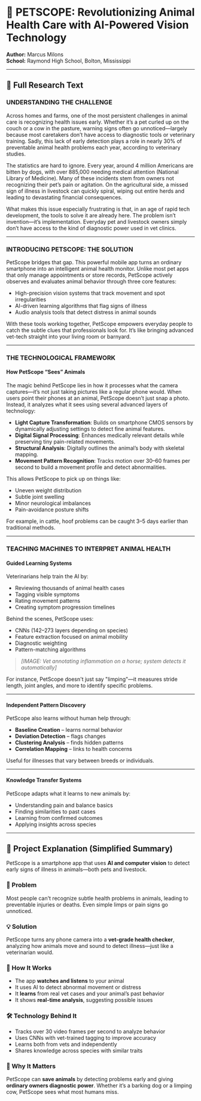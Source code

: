 # 🐾 PETSCOPE: Revolutionizing Animal Health Care with AI-Powered Vision Technology

**Author:** Marcus Milons  
**School:** Raymond High School, Bolton, Mississippi

---

## 📄 Full Research Text

### UNDERSTANDING THE CHALLENGE

Across homes and farms, one of the most persistent challenges in animal care is recognizing health issues early. Whether it’s a pet curled up on the couch or a cow in the pasture, warning signs often go unnoticed—largely because most caretakers don’t have access to diagnostic tools or veterinary training. Sadly, this lack of early detection plays a role in nearly 30% of preventable animal health problems each year, according to veterinary studies.

The statistics are hard to ignore. Every year, around 4 million Americans are bitten by dogs, with over 885,000 needing medical attention (National Library of Medicine). Many of these incidents stem from owners not recognizing their pet’s pain or agitation. On the agricultural side, a missed sign of illness in livestock can quickly spiral, wiping out entire herds and leading to devastating financial consequences.

What makes this issue especially frustrating is that, in an age of rapid tech development, the tools to solve it are already here. The problem isn’t invention—it’s implementation. Everyday pet and livestock owners simply don’t have access to the kind of diagnostic power used in vet clinics.

---

### INTRODUCING PETSCOPE: THE SOLUTION

PetScope bridges that gap. This powerful mobile app turns an ordinary smartphone into an intelligent animal health monitor. Unlike most pet apps that only manage appointments or store records, PetScope actively observes and evaluates animal behavior through three core features:

- High-precision vision systems that track movement and spot irregularities  
- AI-driven learning algorithms that flag signs of illness  
- Audio analysis tools that detect distress in animal sounds  

With these tools working together, PetScope empowers everyday people to catch the subtle clues that professionals look for. It’s like bringing advanced vet-tech straight into your living room or barnyard.

---

### THE TECHNOLOGICAL FRAMEWORK

#### How PetScope “Sees” Animals

The magic behind PetScope lies in how it processes what the camera captures—it’s not just taking pictures like a regular phone would. When users point their phones at an animal, PetScope doesn’t just snap a photo. Instead, it analyzes what it sees using several advanced layers of technology:

- **Light Capture Transformation**: Builds on smartphone CMOS sensors by dynamically adjusting settings to detect fine animal features.
- **Digital Signal Processing**: Enhances medically relevant details while preserving tiny pain-related movements.
- **Structural Analysis**: Digitally outlines the animal’s body with skeletal mapping.
- **Movement Pattern Recognition**: Tracks motion over 30–60 frames per second to build a movement profile and detect abnormalities.

This allows PetScope to pick up on things like:

- Uneven weight distribution  
- Subtle joint swelling  
- Minor neurological imbalances  
- Pain-avoidance posture shifts  

For example, in cattle, hoof problems can be caught 3–5 days earlier than traditional methods.

---

### TEACHING MACHINES TO INTERPRET ANIMAL HEALTH

#### Guided Learning Systems

Veterinarians help train the AI by:

- Reviewing thousands of animal health cases  
- Tagging visible symptoms  
- Rating movement patterns  
- Creating symptom progression timelines  

Behind the scenes, PetScope uses:

- CNNs (142–273 layers depending on species)  
- Feature extraction focused on animal mobility  
- Diagnostic weighting  
- Pattern-matching algorithms  

> _[IMAGE: Vet annotating inflammation on a horse; system detects it automatically]_

For instance, PetScope doesn't just say "limping"—it measures stride length, joint angles, and more to identify specific problems.

---

#### Independent Pattern Discovery

PetScope also learns without human help through:

- **Baseline Creation** – learns normal behavior  
- **Deviation Detection** – flags changes  
- **Clustering Analysis** – finds hidden patterns  
- **Correlation Mapping** – links to health concerns  

Useful for illnesses that vary between breeds or individuals.

---

#### Knowledge Transfer Systems

PetScope adapts what it learns to new animals by:

- Understanding pain and balance basics  
- Finding similarities to past cases  
- Learning from confirmed outcomes  
- Applying insights across species  

---

## 📘 Project Explanation (Simplified Summary)

PetScope is a smartphone app that uses **AI and computer vision** to detect early signs of illness in animals—both pets and livestock.

### 🧩 Problem
Most people can't recognize subtle health problems in animals, leading to preventable injuries or deaths. Even simple limps or pain signs go unnoticed.

### 💡 Solution
PetScope turns any phone camera into a **vet-grade health checker**, analyzing how animals move and sound to detect illness—just like a veterinarian would.

### 🔬 How It Works
- The app **watches and listens** to your animal
- It uses AI to detect abnormal movement or distress
- It **learns** from real vet cases and your animal’s past behavior
- It shows **real-time analysis**, suggesting possible issues

### 🛠️ Technology Behind It
- Tracks over 30 video frames per second to analyze behavior  
- Uses CNNs with vet-trained tagging to improve accuracy  
- Learns both from vets and independently  
- Shares knowledge across species with similar traits

### 🧠 Why It Matters
PetScope can **save animals** by detecting problems early and giving **ordinary owners diagnostic power**. Whether it’s a barking dog or a limping cow, PetScope sees what most humans miss.

